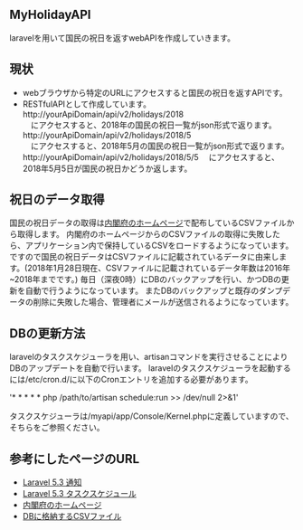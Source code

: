 

## MyHolidayAPI

laravelを用いて国民の祝日を返すwebAPIを作成していきます。

## 現状
- webブラウザから特定のURLにアクセスすると国民の祝日を返すAPIです。
- RESTfulAPIとして作成しています。    
http://yourApiDomain/api/v2/holidays/2018  
　にアクセスすると、2018年の国民の祝日一覧がjson形式で返ります。
http://yourApiDomain/api/v2/holidays/2018/5  
　にアクセスすると、2018年5月の国民の祝日一覧がjson形式で返ります。
http://yourApiDomain/api/v2/holidays/2018/5/5
　にアクセスすると、2018年5月5日が国民の祝日かどうか返します。

## 祝日のデータ取得
国民の祝日データの取得は[内閣府のホームページ](http://www8.cao.go.jp/chosei/shukujitsu/gaiyou.html)で配布しているCSVファイルから取得します。
内閣府のホームページからのCSVファイルの取得に失敗したら、アプリケーション内で保持しているCSVをロードするようになっています。
ですので国民の祝日データはCSVファイルに記載されているデータに由来します。(2018年1月28日現在、CSVファイルに記載されているデータ年数は2016年~2018年までです。)
毎日（深夜0時）にDBのバックアップを行い、かつDBの更新を自動で行うようになっています。
またDBのバックアップと既存のダンプデータの削除に失敗した場合、管理者にメールが送信されるようになっています。


## DBの更新方法
laravelのタスクスケジューラを用い、artisanコマンドを実行させることによりDBのアップデートを自動で行います。
laravelのタスクスケジューラを起動するには/etc/cron.d/に以下のCronエントリを追加する必要があります。

'* * * * * php /path/to/artisan schedule:run >> /dev/null 2>&1'

タスクスケジューラは/myapi/app/Console/Kernel.phpに定義していますので、そちらをご参照ください。


## 参考にしたページのURL
- [Laravel 5.3 通知](https://readouble.com/laravel/5.3/ja/notifications.html)
- [Laravel 5.3 タスクスケジュール](https://readouble.com/laravel/5.3/ja/scheduling.html)
- [内閣府のホームページ](http://www8.cao.go.jp/chosei/shukujitsu/gaiyou.html)
- [DBに格納するCSVファイル](http://www8.cao.go.jp/chosei/shukujitsu/syukujitsu.csv)




